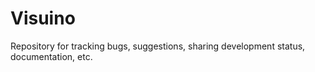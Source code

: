 # Visuino
Repository for tracking bugs, suggestions, sharing development status, documentation, etc.
